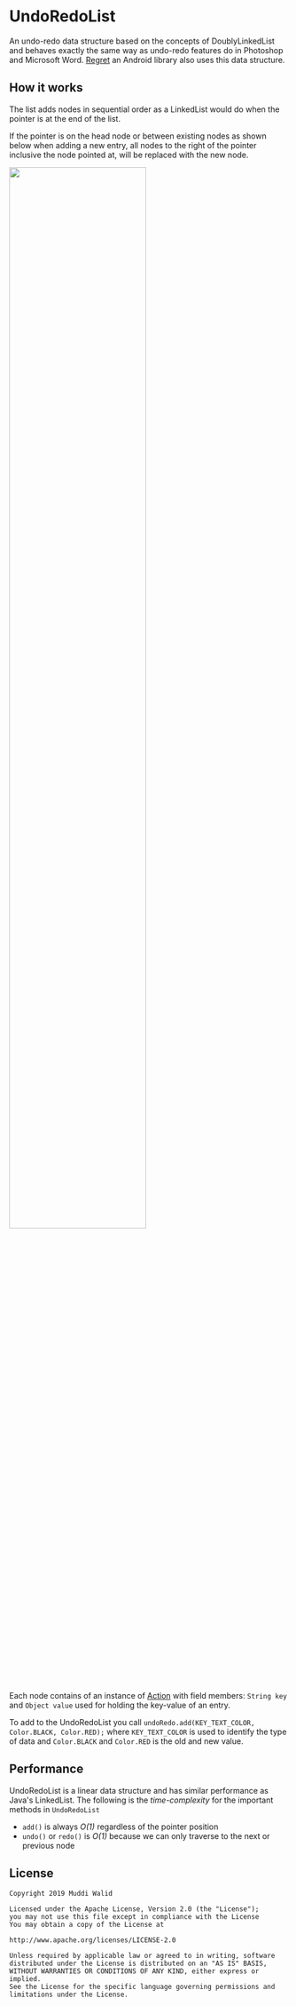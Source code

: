 # UndoRedoList

An undo-redo data structure based on the concepts of DoublyLinkedList and behaves exactly the same way as undo-redo features do in Photoshop and Microsoft Word. [Regret](https://github.com/Muddz/Regret) an Android library also uses this data structure.

## How it works

The list adds nodes in sequential order as a LinkedList would do when the pointer is at the end of the list.

If the pointer is on the head node or between existing nodes as shown below when adding a new entry, all nodes to the right of the pointer inclusive the node pointed at, will be replaced with the new node.

<img src="https://github.com/Muddz/UndoRedoList/blob/master/src/main/resources/AddBetweenElements.png" width="70%">

Each node contains of an instance of [Action](https://github.com/Muddz/UndoRedoList/blob/master/src/main/java/Action.java) with field members: `String key` and `Object value` used for holding the key-value of an entry. 

To add to the UndoRedoList you call `undoRedo.add(KEY_TEXT_COLOR, Color.BLACK, Color.RED);`
where `KEY_TEXT_COLOR` is used to identify the type of data and `Color.BLACK` and `Color.RED` is the old and new value.

## Performance
UndoRedoList is a linear data structure and has similar performance as Java's LinkedList.
The following is the *time-complexity* for the important methods in `UndoRedoList`

- `add()` is always *O(1)* regardless of the pointer position
- `undo()` or `redo()` is *O(1)* because we can only traverse to the next or previous node


## License

    Copyright 2019 Muddi Walid

    Licensed under the Apache License, Version 2.0 (the "License");
    you may not use this file except in compliance with the License
    You may obtain a copy of the License at

    http://www.apache.org/licenses/LICENSE-2.0

    Unless required by applicable law or agreed to in writing, software
    distributed under the License is distributed on an "AS IS" BASIS,
    WITHOUT WARRANTIES OR CONDITIONS OF ANY KIND, either express or implied.
    See the License for the specific language governing permissions and
    limitations under the License.
